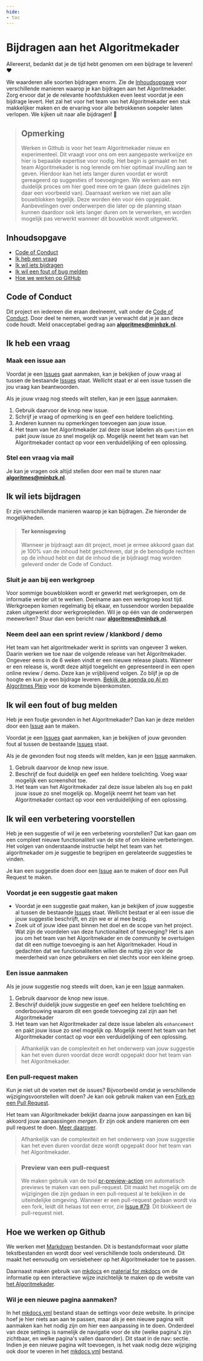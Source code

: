 ```yaml
---
hide:
- toc
---
```


# Bijdragen aan het Algoritmekader

Allereerst, bedankt dat je de tijd hebt genomen om een bijdrage te leveren! ❤️

We waarderen alle soorten bijdragen enorm. Zie de [Inhoudsopgave](#inhoudsopgave) voor verschillende manieren waarop je kan bijdragen aan het Algoritmekader.
Zorg ervoor dat je de relevante hoofdstukken even leest voordat je een bijdrage levert.
Het zal het voor het team van het Algoritmekader een stuk makkelijker maken en de ervaring voor alle betrokkenen soepeler laten verlopen.
We kijken uit naar alle bijdragen! 🎉

> ## Opmerking
> Werken in Github is voor het team Algoritmekader nieuw en experimenteel.
> Dit vraagt voor ons om een aangepaste werkwijze en hier is bepaalde expertise voor nodig.
> Het begin is gemaakt en het team Algoritmekader is nog lerende om hier optimaal invulling aan te geven.
> Hierdoor kan het iets langer duren voordat er wordt gereageerd op suggesties of toevoegingen.
> We werken aan een duidelijk proces om hier goed mee om te gaan (deze guidelines zijn daar een voorbeeld van).
> Daarnaast werken we niet aan alle bouwblokken tegelijk. Deze worden één voor één opgepakt.
> Aanbevelingen over onderwerpen die later op de planning staan kunnen daardoor ook iets langer duren om te verwerken, en worden mogelijk pas verwerkt wanneer dit bouwblok wordt uitgewerkt.

## Inhoudsopgave

- [Code of Conduct](#code-of-conduct)
- [Ik heb een vraag](#ik-heb-een-vraag)
- [Ik wil iets bijdragen](#ik-wil-iets-bijdragen)
- [Ik wil een fout of bug melden](#ik-wil-een-fout-of-bug-melden)
- [Hoe we werken op GitHub](#hoe-we-werken-op-github)

## Code of Conduct
Dit project en iedereen die eraan deelneemt, valt onder de
[Code of Conduct](https://github.com/MinBZK/Algoritmekader?tab=coc-ov-file#readme).
Door deel te nemen, wordt van je verwacht dat je je aan deze code houdt. Meld onacceptabel gedrag
aan **[algoritmes@minbzk.nl](mailto:algoritmes@minbzk.nl)**.

## Ik heb een vraag

### Maak een issue aan

Voordat je een [Issues](https://github.com/MinBZK/Algoritmekader/issues) gaat aanmaken, kan je bekijken of jouw vraag al tussen de bestaande [Issues](https://github.com/MinBZK/Algoritmekader/issues) staat. Wellicht staat er al een issue tussen die jou vraag kan beantwoorden.

Als je jouw vraag nog steeds wilt stellen, kan je een [Issue](https://github.com/MinBZK/Algoritmekader/issues) aanmaken.

1. Gebruik daarvoor de knop new issue.
2. Schrijf je vraag of opmerking is en geef een heldere toelichting.
3. Anderen kunnen nu opmerkingen toevoegen aan jouw issue.
4. Het team van het Algoritmekader zal deze issue labelen als `question` en pakt jouw issue zo snel mogelijk op. Mogelijk neemt het team van het Algoritmekader contact op voor een verduidelijking of een oplossing.

### Stel een vraag via mail

Je kan je vragen ook altijd stellen door een mail te sturen naar **[algoritmes@minbzk.nl](mailto:algoritmes@minbzk.nl)**.

## Ik wil iets bijdragen
Er zijn verschillende manieren waarop je kan bijdragen. Zie hieronder de mogelijkheden.

> #### Ter kennisgeving
> Wanneer je bijdraagt aan dit project, moet je ermee akkoord gaan dat je 100% van de inhoud hebt geschreven, dat je de benodigde rechten op de inhoud hebt en dat de inhoud die je bijdraagt mag worden geleverd onder de Code of Conduct.

### Sluit je aan bij een werkgroep
Voor sommige bouwblokken wordt er gewerkt met werkgroepen, om de informatie verder uit te werken. Deelname aan een werkgroep kost tijd. Werkgroepen komen regelmatig bij elkaar, en tussendoor worden bepaalde zaken uitgewerkt door werkgroepleden. Wil je op één van de onderwerpen meewerken? Stuur dan een bericht naar **[algoritmes@minbzk.nl](mailto:algoritmes@minbzk.nl)**.

### Neem deel aan een sprint review / klankbord / demo
Het team van het algoritmekader werkt in sprints van ongeveer 3 weken. Daarin werken we toe naar de volgende release van het Algoritmekader. Ongeveer eens in de 6 weken vindt er een nieuwe release plaats. Wanneer er een release is, wordt deze altijd toegelicht en gepresenteerd in een open online review / demo. Deze kan je vrijblijvend volgen. Zo blijf je op de hoogte en kun je een bijdrage leveren. [Bekijk de agenda op AI en Algoritmes Pleio](https://aienalgoritmes.pleio.nl/events) voor de komende bijeenkomsten.

## Ik wil een fout of bug melden
Heb je een foutje gevonden in het Algoritmekader? Dan kan je deze melden door een [Issue](https://github.com/MinBZK/Algoritmekader/issues) aan te maken.

Voordat je een [Issues](https://github.com/MinBZK/Algoritmekader/issues) gaat aanmaken, kan je bekijken of jouw gevonden fout al tussen de bestaande [Issues](https://github.com/MinBZK/Algoritmekader/issues) staat.

Als je de gevonden fout nog steeds wilt melden, kan je een [Issue](https://github.com/MinBZK/Algoritmekader/issues) aanmaken.

1. Gebruik daarvoor de knop new issue.
2. Beschrijf de fout duidelijk en geef een heldere toelichting. Voeg waar mogelijk een screenshot toe.
3. Het team van het Algoritmekader zal deze issue labelen als `bug` en pakt jouw issue zo snel mogelijk op. Mogelijk neemt het team van het Algoritmekader contact op voor een verduidelijking of een oplossing.

## Ik wil een verbetering voorstellen
Heb je een suggestie of wil je een verbetering voorstellen? Dat kan gaan om een compleet nieuwe functionaliteit van de site of om kleine verbeteringen. Het volgen van onderstaande instructie helpt het team van het algoritmekader om je suggestie te begrijpen en gerelateerde suggesties te vinden.

Je kan een suggestie doen door een [Issue](https://github.com/MinBZK/Algoritmekader/issues) aan te maken of door een Pull Request te maken.

### Voordat je een suggestie gaat maken

- Voordat je een suggestie gaat maken, kan je bekijken of jouw suggestie al tussen de bestaande [Issues](https://github.com/MinBZK/Algoritmekader/issues) staat. Wellicht bestaat er al een issue die jouw suggestie beschrijft, en zijn we er al mee bezig.
- Zoek uit of jouw idee past binnen het doel en de scope van het project. Wat zijn de voordelen van deze functionaliteit of toevoeging? Het is aan jou om het team van het Algoritmekader en de community te overtuigen dat dit een nuttige toevoeging is aan het Algoritmekader. Houd in gedachten dat we functionaliteiten willen die nuttig zijn
voor de meerderheid van onze gebruikers en niet slechts voor een kleine groep.

### Een issue aanmaken

Als je jouw suggestie nog steeds wilt doen, kan je een [Issue](https://github.com/MinBZK/Algoritmekader/issues) aanmaken.

1. Gebruik daarvoor de knop new issue.
2. Beschrijf duidelijk jouw suggestie en geef een heldere toelichting en onderbouwing waarom dit een goede toevoeging zal zijn aan het Algoritmekader
3. Het team van het Algoritmekader zal deze issue labelen als `enhancement` en pakt jouw issue zo snel mogelijk op. Mogelijk neemt het team van het Algoritmekader contact op voor een verduidelijking of een oplossing.

> Afhankelijk van de complexiteit en het onderwerp van jouw suggestie kan het even duren voordat deze wordt opgepakt door het team van het Algoritmekader.

### Een pull-request maken
Kun je niet uit de voeten met de issues?
Bijvoorbeeld omdat je verschillende wijzigingsvoorstellen wilt doen? Je kan ook gebruik maken van een [Fork en een Pull Request](https://docs.github.com/en/pull-requests/collaborating-with-pull-requests/working-with-forks).

Het team van Algoritmekader bekijkt daarna jouw aanpassingen en kan bij akkoord jouw aanpassingen *mergen*. Er zijn ook andere manieren om een pull request te doen. [Meer daarover](https://docs.github.com/en/pull-requests/collaborating-with-pull-requests/proposing-changes-to-your-work-with-pull-requests/creating-a-pull-request).

> Afhankelijk van de complexiteit en het onderwerp van jouw suggestie kan het even duren voordat deze wordt opgepakt door het team van het Algoritmekader.

> ### Preview van een pull-request
> We maken gebruik van de tool [pr-preview-action](https://github.com/rossjrw/pr-preview-action) om automatisch previews te maken van een pull-request.
Dit maakt het mogelijk om de wijzigingen die zijn gedaan in een pull-request al te bekijken in de uiteindelijke omgeving.
> Wanneer er een pull-request gedaan wordt via een fork, leidt dit helaas tot een error, zie [Issue #79](https://github.com/MinBZK/Algoritmekader/issues/79). Dit blokkeert de pull-request niet.

## Hoe we werken op Github
We werken met [Markdown](https://www.markdownguide.org/basic-syntax/) bestanden.
Dit is bestandsformaat voor platte tekstbestanden en wordt door veel verschillende tools ondersteund. Dit maakt het eenvoudig om versiebeheer op het Algoritmekader toe te passen.

Daarnaast maken gebruik van [mkdocs](https://www.mkdocs.org/) en [material for mkdocs](https://squidfunk.github.io/mkdocs-material/) om de informatie op een interactieve wijze inzichtelijk te maken op de website van [het Algoritmekader](https://minbzk.github.io/Algoritmekader/).

### Wil je een nieuwe pagina aanmaken?
In het [mkdocs.yml](https://github.com/MinBZK/Algoritmekader/blob/main/mkdocs.yml) bestand staan de settings voor deze website.
In principe hoef je hier niets aan aan te passen, maar als je een nieuwe pagina wilt aanmaken kan het nodig zijn om hier een aanpassing in te doen.
Onderdeel van deze settings is namelijk de navigatie voor de site (welke pagina's zijn zichtbaar, en welke pagina's vallen daaronder). Dit staat in de nav: sectie.
Indien je een nieuwe pagina wilt toevoegen, is het vaak nodig deze wijziging ook door te voeren in het [mkdocs.yml](https://github.com/MinBZK/Algoritmekader/blob/main/mkdocs.yml) bestand.
